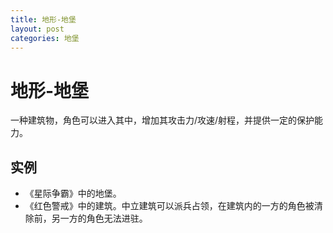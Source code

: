 ```yaml
---
title: 地形-地堡
layout: post
categories: 地堡
---
```


# 地形-地堡
一种建筑物，角色可以进入其中，增加其攻击力/攻速/射程，并提供一定的保护能力。

## 实例
- 《星际争霸》中的地堡。
- 《红色警戒》中的建筑。中立建筑可以派兵占领，在建筑内的一方的角色被清除前，另一方的角色无法进驻。